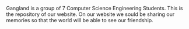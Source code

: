 Gangland is a group of 7 Computer Science Engineering Students.
This is the repository of our website. On our website we sould be sharing our memories so that the world will be able to see our friendship.
